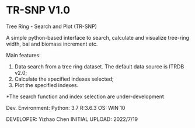# TR-SNP V1.0

Tree Ring - Search and Plot (TR-SNP)

A simple python-based interface to search, calculate and visualize tree-ring width, bai and biomass increment etc.

Main features:
1. Data search from a tree ring dataset. The default data source is ITRDB v2.0;
2. Calculate the specified indexes selected;
3. Plot the specified indexes.

*The search function and index selection are under-development

Dev. Environment:
Python: 3.7
R:3.6.3
OS: WIN 10

DEVELOPER: Yizhao Chen
INITIAL UPLOAD: 2022/7/19
